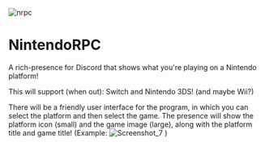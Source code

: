 ![nrpc](https://user-images.githubusercontent.com/3102195/61016855-29cc8280-a35f-11e9-96a7-11a2c515fa98.png)


# NintendoRPC
A rich-presence for Discord that shows what you're playing on a Nintendo platform!

This will support (when out): Switch and Nintendo 3DS! (and maybe Wii?)

There will be a friendly user interface for the program, in which you can select the platform and then select the game.
The presence will show the platform icon (small) and the game image (large), along with the platform title and game title!
(Example: ![Screenshot_7](https://user-images.githubusercontent.com/3102195/61093759-1e8a5d00-a41a-11e9-9863-ea7cf2e7a5d8.png)
)
